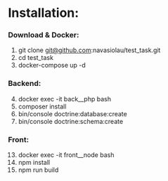 # Installation:
### Download & Docker:
1. git clone git@github.com:navasiolau/test_task.git
2. cd test_task
3. docker-compose up -d

### Backend:
4. docker exec -it back__php bash
5. composer install
6. bin/console doctrine:database:create
7. bin/console doctrine:schema:create

### Front:
13. docker exec -it front__node bash
14. npm install
15. npm run build
